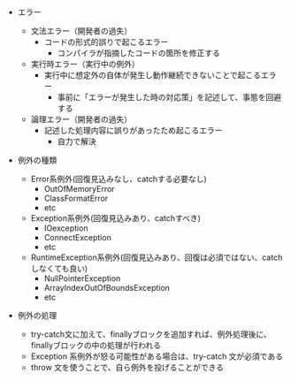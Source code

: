 - エラー
    - 文法エラー（開発者の過失）
        - コードの形式的誤りで起こるエラー
            - コンパイラが指摘したコードの箇所を修正する
    - 実行時エラー（実行中の例外）
        - 実行中に想定外の自体が発生し動作継続できないことで起こるエラー
            - 事前に「エラーが発生した時の対応策」を記述して、事態を回避する
    - 論理エラー（開発者の過失）
        - 記述した処理内容に誤りがあったため起こるエラー
            - 自力で解決

- 例外の種類
    - Error系例外(回復見込みなし、catchする必要なし)
        - OutOfMemoryError
        - ClassFormatError
        - etc
    - Exception系例外(回復見込みあり、catchすべき)
        - IOexception
        - ConnectException
        - etc
    - RuntimeException系例外(回復見込みあり、回復は必須ではない、catchしなくても良い)
        - NullPointerException
        - ArrayIndexOutOfBoundsException
        - etc

- 例外の処理
    - try-catch文に加えて、finallyブロックを追加すれば、例外処理後に、finallyブロックの中の処理が行われる
    - Exception 系例外が怒る可能性がある場合は、try-catch 文が必須である
    - throw 文を使うことで、自ら例外を投げることができる

